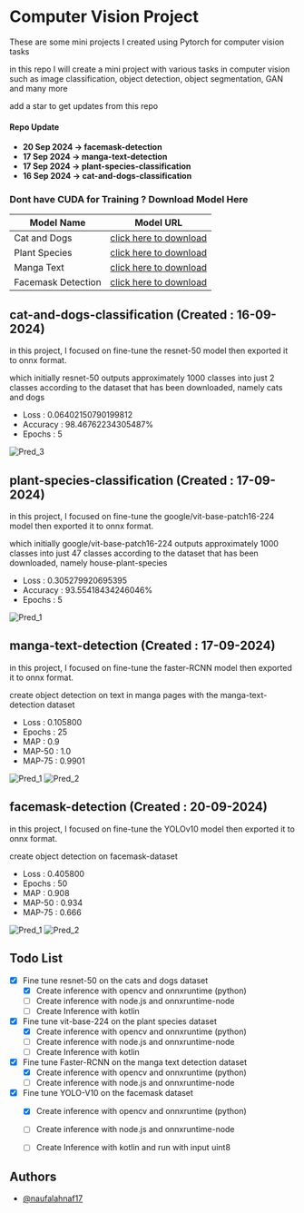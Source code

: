 # Computer Vision Project

These are some mini projects I created using Pytorch for computer vision tasks

in this repo I will create a mini project with various tasks in computer vision such as image classification, object detection, object segmentation, GAN and many more

add a star to get updates from this repo

#### Repo Update
- **20 Sep 2024 -> facemask-detection**
- **17 Sep 2024 -> manga-text-detection**
- **17 Sep 2024 -> plant-species-classification**
- **16 Sep 2024 -> cat-and-dogs-classification**

### Dont have CUDA for Training ? Download Model Here

| Model Name         | Model URL                                                                |
| ----------------- | ------------------------------------------------------------------ |
| Cat and Dogs | [click here to download](https://drive.google.com/file/d/1Tfh30c0BShuSTTpvgeCYBHK2aZdkhjV0/view?usp=drive_link) |
| Plant Species | [click here to download](https://drive.google.com/file/d/1OYLj2TIK2oTglLJMRt2t7BW2tGLM6178/view?usp=drive_link) |
| Manga Text | [click here to download](https://drive.google.com/file/d/1kI_RXo2hoQ9fQWU3CcB1wrw3-CFOfKe4/view?usp=drive_link) |
| Facemask Detection | [click here to download](https://drive.google.com/file/d/1J2AKUaLGDlDAXvZCgUNtsz-Hhyqw7EVv/view?usp=drive_link) |

## cat-and-dogs-classification (Created : 16-09-2024)

in this project, I focused on fine-tune the resnet-50 model then exported it to onnx format.

which initially resnet-50 outputs approximately 1000 classes into just 2 classes according to the dataset that has been downloaded, namely cats and dogs

- Loss : 0.06402150790199812
- Accuracy : 98.46762234305487%
- Epochs : 5

![Pred_3](cat-and-dogs-classification/screenshot/save_3.PNG)

## plant-species-classification (Created : 17-09-2024)

in this project, I focused on fine-tune the google/vit-base-patch16-224 model then exported it to onnx format.

which initially google/vit-base-patch16-224 outputs approximately 1000 classes into just 47 classes according to the dataset that has been downloaded, namely house-plant-species

- Loss : 0.305279920695395
- Accuracy : 93.55418434246046%
- Epochs : 5

![Pred_1](plant-species-classification/screenshot/save_1.JPG)

## manga-text-detection (Created : 17-09-2024)

in this project, I focused on fine-tune the faster-RCNN model then exported it to onnx format.

create object detection on text in manga pages with the manga-text-detection dataset

- Loss : 0.105800
- Epochs : 25
- MAP : 0.9
- MAP-50 : 1.0
- MAP-75 : 0.9901

![Pred_1](manga-text-detection/screenshot/save_1.JPG)
![Pred_2](manga-text-detection/screenshot/save_2.JPG)

## facemask-detection (Created : 20-09-2024)

in this project, I focused on fine-tune the YOLOv10 model then exported it to onnx format.

create object detection on facemask-dataset

- Loss : 0.405800
- Epochs : 50
- MAP : 0.908
- MAP-50 : 0.934
- MAP-75 : 0.666

![Pred_1](facemask-detection/screenshot/save_1.JPG)
![Pred_2](facemask-detection/screenshot/save_2.JPG)

## Todo List 
- [x] Fine tune resnet-50 on the cats and dogs dataset
  - [x] Create inference with opencv and onnxruntime (python)
  - [ ] Create inference with node.js and onnxruntime-node
  - [ ] Create Inference with kotlin
- [x] Fine tune vit-base-224 on the plant species dataset
  - [x] Create inference with opencv and onnxruntime (python)
  - [ ] Create inference with node.js and onnxruntime-node
  - [ ] Create Inference with kotlin
- [x] Fine tune Faster-RCNN on the manga text detection dataset
  - [x] Create inference with opencv and onnxruntime (python)
  - [ ] Create inference with node.js and onnxruntime-node
- [x] Fine tune YOLO-V10 on the facemask dataset
  - [x] Create inference with opencv and onnxruntime (python)
  - [ ] Create inference with node.js and onnxruntime-node
  - [ ] Create Inference with kotlin and run with input uint8


## Authors

- [@naufalahnaf17](https://www.github.com/naufalahnaf17)
